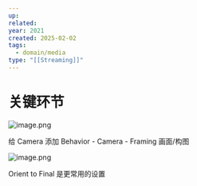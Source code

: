 ```yaml
---
up: 
related: 
year: 2021
created: 2025-02-02
tags:
  - domain/media
type: "[[Streaming]]"
---
```


# 关键环节

![image.png](https://s1.vika.cn/space/2025/02/03/a0b07d18b3c2400ca640b51e1b654a2f)

给 Camera 添加 Behavior - Camera - Framing 画面/构图


![image.png](https://s1.vika.cn/space/2025/02/03/2ea0457d4106416abbc07463d601ab7b)

Orient to Final 是更常用的设置